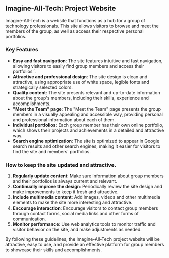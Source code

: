 ## Imagine-All-Tech: Project Website

Imagine-All-Tech is a website that functions as a hub for a group of technology professionals. This site allows visitors to browse and meet the members of the group, as well as access their respective personal portfolios.

### Key Features

- **Easy and fast navigation**: The site features intuitive and fast navigation, allowing visitors to easily find group members and access their portfolios``.
- **Attractive and professional design**: The site design is clean and attractive, using appropriate use of white space, legible fonts and strategically selected colors.
- **Quality content**: The site presents relevant and up-to-date information about the group's members, including their skills, experience and accomplishments.
- **"Meet the Team" page**: The "Meet the Team" page presents the group members in a visually appealing and accessible way, providing personal and professional information about each of them.
- **Individual portfolios**: Each group member has their own online portfolio, which shows their projects and achievements in a detailed and attractive way.
- **Search engine optimization**: The site is optimized to appear in Google search results and other search engines, making it easier for visitors to find the site and members' portfolios.

### How to keep the site updated and attractive.

1. **Regularly update content**: Make sure information about group members and their portfolios is always current and relevant.
2. **Continually improve the design**: Periodically review the site design and make improvements to keep it fresh and attractive.
3. **Include multimedia content**: Add images, videos and other multimedia elements to make the site more interesting and attractive.
4. **Encourage interaction**: Encourage visitors to contact group members through contact forms, social media links and other forms of communication.
5. **Monitor performance**: Use web analytics tools to monitor traffic and visitor behavior on the site, and make adjustments as needed.

By following these guidelines, the Imagine-All-Tech project website will be attractive, easy to use, and provide an effective platform for group members to showcase their skills and accomplishments.
